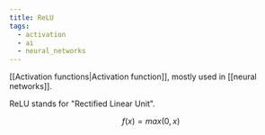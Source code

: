 ```yaml
---
title: ReLU
tags:
  - activation
  - ai
  - neural_networks
---
```

[[Activation functions|Activation function]], mostly used in [[neural networks]]. 

ReLU stands for "Rectified Linear Unit".

$$f(x) = max({0, x})$$